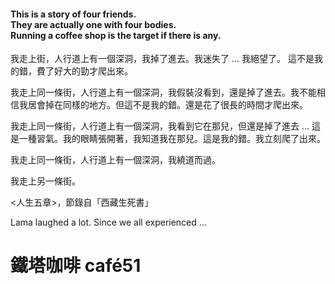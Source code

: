 #### This is a story of four friends.<br>They are actually one with four bodies.<br>Running a coffee shop is the target if there is any.

我走上街，人行道上有一個深洞，我掉了進去。我迷失了 … 我絕望了。
這不是我的錯，費了好大的勁才爬出來。

我走上同一條街，人行道上有一個深洞，我假裝沒看到，還是掉了進去。我不能相信我居會掉在同樣的地方。但這不是我的錯。還是花了很長的時間才爬出來。

我走上同一條街，人行道上有一個深洞，我看到它在那兒，但還是掉了進去 … 這是一種習氣。我的眼睛張開著，我知道我在那兒。這是我的錯。我立刻爬了出來。

我走上同一條街，人行道上有一個深洞，我繞道而過。

我走上另一條街。

<人生五章>，節錄自「西藏生死書」

Lama laughed a lot. Since we all experienced …

# 鐵塔咖啡 café51